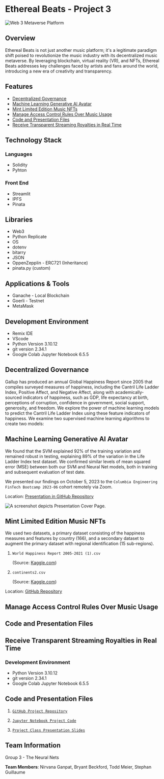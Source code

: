 # Ethereal Beats - Project 3


![Web 3 Metaverse Platform](Images/)


## Overview 

Ethereal Beats is not just another music platform; it's a legitimate paradigm shift poised to revolutionize the music industry with its decentralized music metaverse. By leveraging blockchain, virtual reality (VR), and NFTs, Ethereal Beats addresses key challenges faced by artists and fans around the world, introducing a new era of creativity and transparency.
 

## Features 

* [Decentralized Governance](#decentralized-governance)
* [Machine Learning Generative AI Avatar](#machine-learning-generative-ai-avatar)
* [Mint Limited Edition Music NFTs](#mint-limited-edition-music-nfts)
* [Manage Access Control Rules Over Music Usage](#manage-access-control-rules-over-music-usage)
* [Code and Presentation Files](#code-and-presentation-files)
* [Receive Transparent Streaming Royalties in Real Time](#receive-transparent-streaming-royalties-in-real-time)

## Technology Stack 

### Languages 
- Solidity
- Pyhton

### Front End 
- Streamlit
- IPFS
- Pinata

## Libraries
- Web3 
- Python Replicate
- OS
- dotenv
- bitarry
- JSON
- OppenZepplin - ERC721 (Inheritance)
- pinata.py (custom)

## Applications & Tools 
- Ganache - Local Blockchain 
- Goerli - Testnet 
- MetaMask

## Development Environment
- Remix IDE
- VScode
- Python Version 3.10.12
- git version 2.34.1
- Google Colab Jupyter Notebook 6.5.5


## Decentralized Governance 

Gallup has produced an annual Global Happiness Report since 2005 that compiles surveyed measures of happiness, including the Cantril Life Ladder Index, Positive Affect, and Negative Affect, along with academically-sourced indicators of happiness, such as GDP, life expectancy at birth, perceptions of corruption, confidence in government, social support, generosity, and freedom.  We explore the power of machine learning models to predict the Cantril Life Ladder Index using these feature indicators of happiness.  We examine two supervised machine learning algorithms to create two models:

## Machine Learning Generative AI Avatar 

We found that the SVM explained 92% of the training variation and remained robust in testing, explaining 89% of the variation in the Life Ladder Index test dataset.  We confirmed similar levels of mean squared error (MSE) between both our SVM and Neural Net models, both in training and subsequent evaluation of test date.

We presented our findings on October 5, 2023 to the `Columbia Engineering FinTech Bootcamp 2023-06` cohort remotely via Zoom.

Location: [Presentation in GitHub Repository](https://github.com/boz-tcm/happiness_atlas/blob/master/Project%202_%20The%20Neural%20Nets%20.pdf) 

![A screenshot depicts Presentation Cover Page.](Project_2_The_Neural_Nets.jpg)

## Mint Limited Edition Music NFTs

We used two datasets, a primary dataset consisting of the happiness measures and features by country (166), and a secondary dataset to augment the primary dataset with regional identification (15 sub-regions).

1. `World Happiness Report 2005-2021 (1).csv`

    (Source: [Kaggle.com](https://www.kaggle.com/datasets/jahaidulislam/world-happiness-report-2005-2021/))
2. `continents2.csv`

    (Source: [Kaggle.com](https://www.kaggle.com/datasets/andradaolteanu/country-mapping-iso-continent-region))

Location: [GitHub Repository](`https://github.com/boz-tcm/happiness_atlas/`)

## Manage Access Control Rules Over Music Usage

## Code and Presentation Files 

## Receive Transparent Streaming Royalties in Real Time 


### Development Environment

* Python Version 3.10.12
* git version 2.34.1
* Google Colab Jupyter Notebook 6.5.5



## Code and Presentation Files
1. [`GitHub Project Repository`](https://github.com/boz-tcm/happiness_atlas)
    
2. [`Jupyter Notebook Project Code`](https://github.com/boz-tcm/happiness_atlas/blob/master/Project_2_Neural_Nets.ipynb)
    
3. [`Project Class Presentation Slides`](https://github.com/boz-tcm/happiness_atlas/blob/master/Project%202_%20The%20Neural%20Nets%20.pdf) 

## Team Information

Group 3 - The Neural Nets

**Team Members**: Nirvana Ganpat, Bryant Beckford, Todd Meier, Stephan Guillaume
